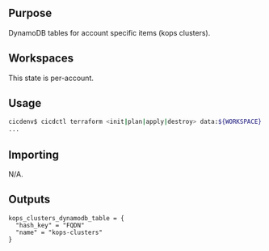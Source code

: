 ## Purpose
DynamoDB tables for account specific items (kops clusters).

## Workspaces
This state is per-account.

## Usage
```bash
cicdenv$ cicdctl terraform <init|plan|apply|destroy> data:${WORKSPACE}
...
```

## Importing
N/A.

## Outputs
```hcl
kops_clusters_dynamodb_table = {
  "hash_key" = "FQDN"
  "name" = "kops-clusters"
}
```
